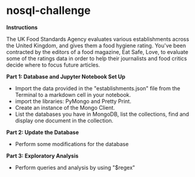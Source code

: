 # nosql-challenge

**Instructions**

The UK Food Standards Agency evaluates various establishments across the United Kingdom, and gives them a food hygiene rating. You've been contracted by the editors of a food magazine, Eat Safe, Love, to evaluate some of the ratings data in order to help their journalists and food critics decide where to focus future articles.

**Part 1: Database and Jupyter Notebook Set Up**

- Import the data provided in the "establishments.json" file from the Terminal to a markdown cell in your notebook.
- import the libraries: PyMongo and Pretty Print.
- Create an instance of the Mongo Client.
- List the databases you have in MongoDB, list the collections, find and display one document in the collection.

**Part 2: Update the Database**

- Perform some modifications for the database

**Part 3: Exploratory Analysis**

- Perform queries and analysis by using "$regex"
